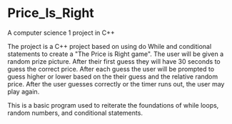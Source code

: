 # Price_Is_Right
A computer science 1 project in C++

The project is a C++ project based on using do While and conditional statements to create a "The Price is Right game". The user will be given a random prize picture. After their first guess they will have 30 seconds to guess the correct price. After each guess the user will be prompted to guess higher or lower based on the their guess and the relative random price. After the user guesses correctly or the timer runs out, the user may play again.

This is a basic program used to reiterate the foundations of while loops, random numbers, and conditional statements.
